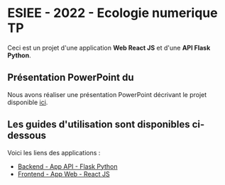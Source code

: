 # ESIEE - 2022 - Ecologie numerique TP

Ceci est un projet d'une application **Web React JS** et d'une **API Flask Python**.

## Présentation PowerPoint du 

Nous avons réaliser une présentation PowerPoint décrivant le projet disponible [ici](/_docs/Presentation.pdf).

## Les guides d'utilisation sont disponibles ci-dessous

Voici les liens des applications :

- [Backend - App API - Flask Python](/backend/README.md)
- [Frontend - App Web - React JS](/frontend/README.md)